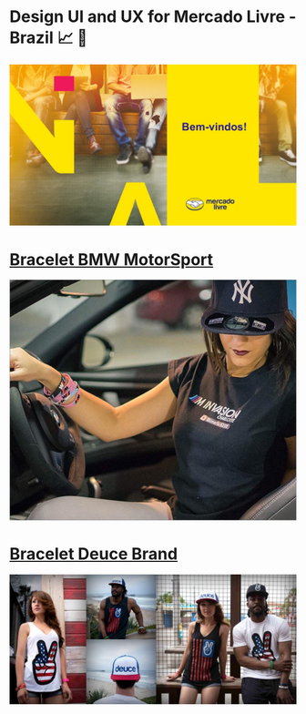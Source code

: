 # Design UI and UX for Mercado Livre - Brazil 📈 📝
![image ML](https://github.com/cmpereirasi/Template-for-ML/blob/master/img/ml.jpg?raw=true)

# [Bracelet BMW MotorSport](http://produto.mercadolivre.com.br/MLB-822414834-bmw-motorsport-acessorios-pulseiras-_JM)
![image ML](https://github.com/cmpereirasi/Template-for-ML/blob/master/assets/bmw_motorsport.png?raw=true )

# [Bracelet Deuce Brand](http://produto.mercadolivre.com.br/MLB-786375350-pulseira-silicone-deuce-basketball-frete-gratis-_JM)
![image Deuce bracelets](https://github.com/cmpereirasi/Template-for-ML/blob/master/assets/deuce_fam.jpg?raw=true )
